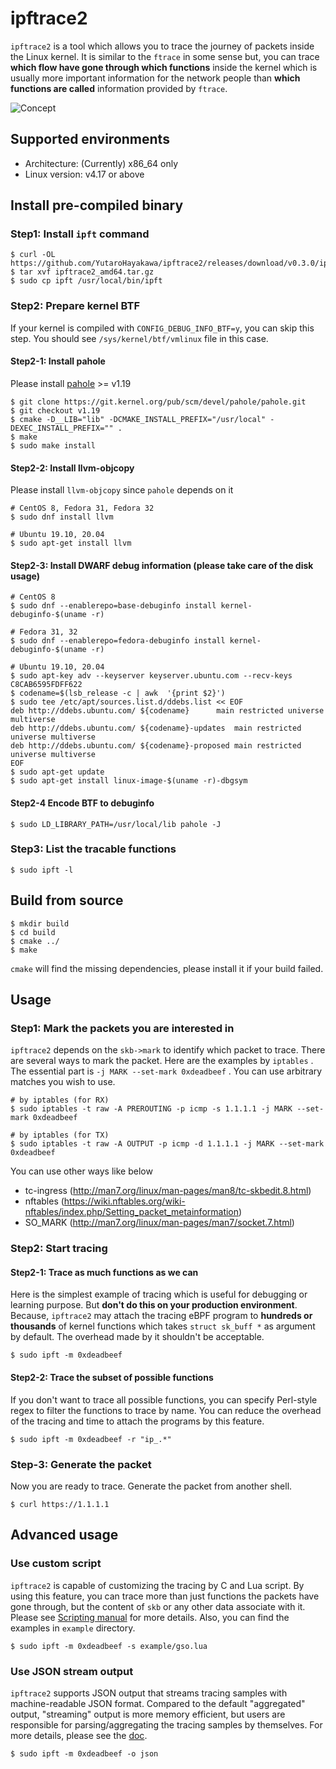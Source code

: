 # ipftrace2

`ipftrace2` is a tool which allows you to trace the journey of packets inside the Linux kernel.
It is similar to the `ftrace` in some sense but, you can trace **which flow have gone through
which functions** inside the kernel which is usually more important information for the network
people than **which functions are called** information provided by `ftrace`.

![Concept](img/ipftrace2.png)

## Supported environments

- Architecture: (Currently) x86_64 only
- Linux version: v4.17 or above

## Install pre-compiled binary

### Step1: Install `ipft` command

```
$ curl -OL https://github.com/YutaroHayakawa/ipftrace2/releases/download/v0.3.0/ipftrace2_amd64.tar.gz
$ tar xvf ipftrace2_amd64.tar.gz
$ sudo cp ipft /usr/local/bin/ipft
```

### Step2: Prepare kernel BTF

If your kernel is compiled with `CONFIG_DEBUG_INFO_BTF=y`, you can skip this step.
You should see `/sys/kernel/btf/vmlinux` file in this case.

#### Step2-1: Install pahole

Please install [pahole](https://git.kernel.org/pub/scm/devel/pahole/pahole.git) >= v1.19

```
$ git clone https://git.kernel.org/pub/scm/devel/pahole/pahole.git
$ git checkout v1.19
$ cmake -D__LIB="lib" -DCMAKE_INSTALL_PREFIX="/usr/local" -DEXEC_INSTALL_PREFIX="" .
$ make
$ sudo make install
```

#### Step2-2: Install llvm-objcopy

Please install `llvm-objcopy` since `pahole` depends on it

```
# CentOS 8, Fedora 31, Fedora 32
$ sudo dnf install llvm

# Ubuntu 19.10, 20.04
$ sudo apt-get install llvm
```

#### Step2-3: Install DWARF debug information (please take care of the disk usage)

```
# CentOS 8
$ sudo dnf --enablerepo=base-debuginfo install kernel-debuginfo-$(uname -r)

# Fedora 31, 32
$ sudo dnf --enablerepo=fedora-debuginfo install kernel-debuginfo-$(uname -r)

# Ubuntu 19.10, 20.04
$ sudo apt-key adv --keyserver keyserver.ubuntu.com --recv-keys C8CAB6595FDFF622
$ codename=$(lsb_release -c | awk  '{print $2}')
$ sudo tee /etc/apt/sources.list.d/ddebs.list << EOF
deb http://ddebs.ubuntu.com/ ${codename}      main restricted universe multiverse
deb http://ddebs.ubuntu.com/ ${codename}-updates  main restricted universe multiverse
deb http://ddebs.ubuntu.com/ ${codename}-proposed main restricted universe multiverse
EOF
$ sudo apt-get update
$ sudo apt-get install linux-image-$(uname -r)-dbgsym
```

#### Step2-4 Encode BTF to debuginfo

```
$ sudo LD_LIBRARY_PATH=/usr/local/lib pahole -J
```

### Step3: List the tracable functions

```
$ sudo ipft -l
```

## Build from source

```
$ mkdir build
$ cd build
$ cmake ../
$ make
```

`cmake` will find the missing dependencies, please install it if your build failed.

## Usage

### Step1: Mark the packets you are interested in

`ipftrace2` depends on the `skb->mark` to identify which packet to trace.
There are several ways to mark the packet. Here are the examples by `iptables` .
The essential part is `-j MARK --set-mark 0xdeadbeef` .
You can use arbitrary matches you wish to use.

```
# by iptables (for RX)
$ sudo iptables -t raw -A PREROUTING -p icmp -s 1.1.1.1 -j MARK --set-mark 0xdeadbeef

# by iptables (for TX)
$ sudo iptables -t raw -A OUTPUT -p icmp -d 1.1.1.1 -j MARK --set-mark 0xdeadbeef
```

You can use other ways like below

- tc-ingress (http://man7.org/linux/man-pages/man8/tc-skbedit.8.html)
- nftables (https://wiki.nftables.org/wiki-nftables/index.php/Setting_packet_metainformation)
- SO_MARK (http://man7.org/linux/man-pages/man7/socket.7.html)

### Step2: Start tracing

#### Step2-1: Trace as much functions as we can

Here is the simplest example of tracing which is useful for debugging or learning purpose.
But **don't do this on your production environment**. Because, `ipftrace2` may attach the
tracing eBPF program to **hundreds or thousands** of kernel functions which takes
`struct sk_buff *` as argument by default. The overhead made by it shouldn't be acceptable.

```
$ sudo ipft -m 0xdeadbeef
```

#### Step2-2: Trace the subset of possible functions

If you don't want to trace all possible functions, you can specify Perl-style regex to filter
the functions to trace by name. You can reduce the overhead of the tracing and time to attach
the programs by this feature.

```
$ sudo ipft -m 0xdeadbeef -r "ip_.*"
```

### Step-3: Generate the packet

Now you are ready to trace. Generate the packet from another shell.

```
$ curl https://1.1.1.1
````

## Advanced usage

### Use custom script

`ipftrace2` is capable of customizing the tracing by C and Lua script. By using this feature, you can
trace more than just functions the packets have gone through, but the content of `skb` or any
other data associate with it. Please see [Scripting manual](docs/scripting.md) for more details.
Also, you can find the examples in `example` directory.

```
$ sudo ipft -m 0xdeadbeef -s example/gso.lua
```

### Use JSON stream output

`ipftrace2` supports JSON output that streams tracing samples with machine-readable JSON format. Compared
to the default "aggregated" output, "streaming" output is more memory efficient, but users are responsible
for parsing/aggregating the tracing samples by themselves. For more details, please see the [doc](docs/output.md).

```
$ sudo ipft -m 0xdeadbeef -o json
```
